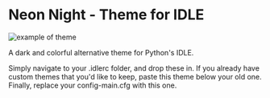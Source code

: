 Neon Night - Theme for IDLE
=====================

![example of theme](https://raw.githubusercontent.com/naschorr/neon_night_idle_theme/master/example.png)

A dark and colorful alternative theme for Python's IDLE.

Simply navigate to your .idlerc folder, and drop these in. If you already have custom themes that you'd like to keep, paste this theme below your old one. Finally, replace your config-main.cfg with this one.
